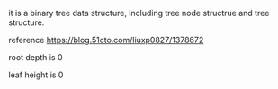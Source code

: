 it is a binary tree data structure,
including tree node structrue and tree structure.

reference https://blog.51cto.com/liuxp0827/1378672


root depth is 0

leaf height is 0 
